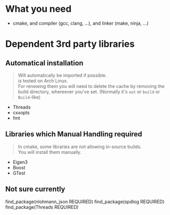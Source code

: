# What you need
- cmake, and compiler (gcc, clang, ...), and linker (make, ninja, ...)

# Dependent 3rd party libraries

## Automatical installation
> Will automatically be imported if possible.  
> is tested on Arch Linux.  
> For renewing them you will need to delete the cache by removing the build directory, whereever you've set. (Normally it's `out` or `build` or `Build`-like)  
- Threads
- cxxopts
- fmt

## Libraries which Manual Handling required
> In cmake, some libraries are not allowing in-source builds.  
> You will install them manually.
- Eigen3
- Boost
- GTest

## Not sure currently
find_package(nlohmann_json REQUIRED)
find_package(spdlog REQUIRED)
find_package(Threads REQUIRED)